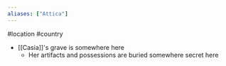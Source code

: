 ```yaml
---
aliases: ["Attica"]
---
```

#location #country 

- [[Casia]]'s grave is somewhere here
	- Her artifacts and possessions are buried somewhere secret here 